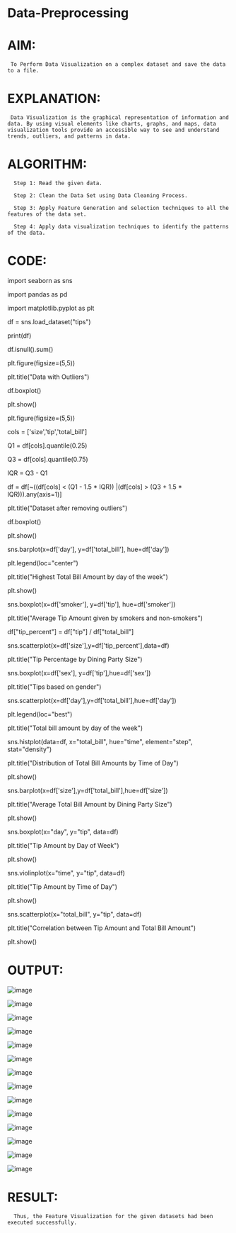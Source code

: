 # Data-Preprocessing

# AIM:

     To Perform Data Visualization on a complex dataset and save the data to a file.

# EXPLANATION:

     Data Visualization is the graphical representation of information and data. By using visual elements like charts, graphs, and maps, data visualization tools provide an accessible way to see and understand trends, outliers, and patterns in data.

# ALGORITHM:

      Step 1: Read the given data.
      
      Step 2: Clean the Data Set using Data Cleaning Process.
      
      Step 3: Apply Feature Generation and selection techniques to all the features of the data set.
      
      Step 4: Apply data visualization techniques to identify the patterns of the data.

# CODE:

import seaborn as sns

import pandas as pd

import matplotlib.pyplot as plt

df = sns.load_dataset("tips")

print(df)

df.isnull().sum()

plt.figure(figsize=(5,5))

plt.title("Data with Outliers")

df.boxplot()

plt.show()

plt.figure(figsize=(5,5))

cols = ['size','tip','total_bill']

Q1 = df[cols].quantile(0.25)

Q3 = df[cols].quantile(0.75)

IQR = Q3 - Q1

df = df[~((df[cols] < (Q1 - 1.5 * IQR)) |(df[cols] > (Q3 + 1.5 * IQR))).any(axis=1)]

plt.title("Dataset after removing outliers")

df.boxplot()

plt.show()

sns.barplot(x=df['day'], y=df['total_bill'], hue=df['day'])

plt.legend(loc="center")

plt.title("Highest Total Bill Amount by day of the week")

plt.show()

sns.boxplot(x=df['smoker'], y=df['tip'], hue=df['smoker'])

plt.title("Average Tip Amount given by smokers and non-smokers")

df["tip_percent"] = df["tip"] / df["total_bill"]

sns.scatterplot(x=df['size'],y=df['tip_percent'],data=df)

plt.title("Tip Percentage by Dining Party Size")

sns.boxplot(x=df['sex'], y=df['tip'],hue=df['sex'])

plt.title("Tips based on gender")

sns.scatterplot(x=df['day'],y=df['total_bill'],hue=df['day'])

plt.legend(loc="best")

plt.title("Total bill amount by day of the week")

sns.histplot(data=df, x="total_bill", hue="time", element="step", stat="density")

plt.title("Distribution of Total Bill Amounts by Time of Day")

plt.show()

sns.barplot(x=df['size'],y=df['total_bill'],hue=df['size'])

plt.title("Average Total Bill Amount by Dining Party Size")

plt.show()

sns.boxplot(x="day", y="tip", data=df)

plt.title("Tip Amount by Day of Week")

plt.show()

sns.violinplot(x="time", y="tip", data=df)

plt.title("Tip Amount by Time of Day")

plt.show()

sns.scatterplot(x="total_bill", y="tip", data=df)

plt.title("Correlation between Tip Amount and Total Bill Amount")

plt.show()

# OUTPUT:

![image](https://github.com/akshitha-ks/Data-Preprocessing/assets/123535064/f7a17a13-486a-4ab1-935e-63d0243233a3)

![image](https://github.com/akshitha-ks/Data-Preprocessing/assets/123535064/5949b026-65b1-4e73-97c4-0e5cf1437e1e)

![image](https://github.com/akshitha-ks/Data-Preprocessing/assets/123535064/9d1d8720-a4cd-4355-8261-ef50d19e0198)

![image](https://github.com/akshitha-ks/Data-Preprocessing/assets/123535064/fb435791-7b11-4c18-a1bb-1b93c15ec768)

![image](https://github.com/akshitha-ks/Data-Preprocessing/assets/123535064/19256a74-7c90-4e25-beb3-5d8f8e87bf1e)

![image](https://github.com/akshitha-ks/Data-Preprocessing/assets/123535064/9497b2a5-5be3-405f-b9b5-ccd72c2317c9)

 ![image](https://github.com/akshitha-ks/Data-Preprocessing/assets/123535064/ac9039d0-2917-4bae-9b4c-31ccbb05affe)

![image](https://github.com/akshitha-ks/Data-Preprocessing/assets/123535064/bf04964f-5703-45d8-8004-300feed1d5ff)

![image](https://github.com/akshitha-ks/Data-Preprocessing/assets/123535064/41a41389-f60d-4521-be93-36872d409cfc)

![image](https://github.com/akshitha-ks/Data-Preprocessing/assets/123535064/e3ce1052-e21e-4c63-81dd-10275dfebca9)

![image](https://github.com/akshitha-ks/Data-Preprocessing/assets/123535064/10f7a3c7-9a74-4fab-8a5d-6962b70b39b0)

![image](https://github.com/akshitha-ks/Data-Preprocessing/assets/123535064/752128ff-deba-4ce4-800b-378ea36aeed4)

![image](https://github.com/akshitha-ks/Data-Preprocessing/assets/123535064/d79a733c-fe80-4103-8bff-e61990f21314)

![image](https://github.com/akshitha-ks/Data-Preprocessing/assets/123535064/ec18455b-94a6-4854-8e91-4c32566c405c)

# RESULT:

      Thus, the Feature Visualization for the given datasets had been executed successfully.
